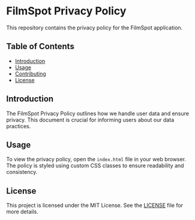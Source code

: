 # FilmSpot Privacy Policy

This repository contains the privacy policy for the FilmSpot application.

## Table of Contents

- [Introduction](#introduction)
- [Usage](#usage)
- [Contributing](#contributing)
- [License](#license)

## Introduction

The FilmSpot Privacy Policy outlines how we handle user data and ensure privacy. This document is crucial for informing users about our data practices.

## Usage

To view the privacy policy, open the `index.html` file in your web browser. The policy is styled using custom CSS classes to ensure readability and consistency.

## License

This project is licensed under the MIT License. See the [LICENSE](LICENSE) file for more details.
